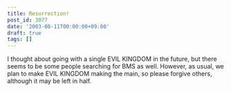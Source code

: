 ```yaml
---
title: Resurrection!
post_id: 3077
date: '2003-08-11T00:00:00+09:00'
draft: true
tags: []
---
```


I thought about going with a single EVIL KINGDOM in the future, but there seems to be some people searching for BMS as well. However, as usual, we plan to make EVIL KINGDOM making the main, so please forgive others, although it may be left in half.
